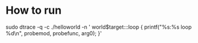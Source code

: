 How to run
==========
sudo dtrace -q -c ./helloworld -n '
world$target:::loop {
       printf("%s:%s loop %d\n", probemod, probefunc, arg0);
}'
